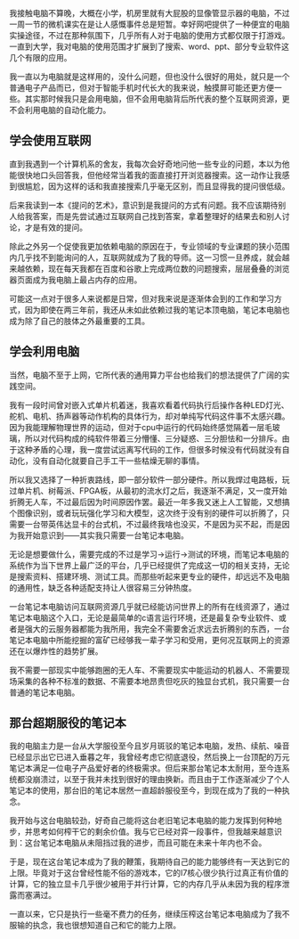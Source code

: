 我接触电脑不算晚，大概在小学，机房里就有大屁股的显像管显示器的电脑，不过一周一节的微机课实在是让人感慨事件总是短暂。幸好网吧提供了一种便宜的电脑实操途径，不过在那种氛围下，几乎所有人对于电脑的使用方式都仅限于打游戏。一直到大学，我对电脑的使用范围才扩展到了搜索、word、ppt、部分专业软件这几个有限的应用。

我一直以为电脑就是这样用的，没什么问题，但也没什么很好的用处，就只是一个普通电子产品而已，但对于智能手机时代长大的我来说，触摸屏可能还更方便一些。其实那时候我只是会用电脑，但不会用电脑背后所代表的整个互联网资源，更不会利用电脑的自动化能力。

## 学会使用互联网

直到我遇到一个计算机系的舍友，我每次会好奇地问他一些专业的问题，本以为他能很快地口头回答我，但他经常当着我的面直接打开浏览器搜索。这一动作让我感到很尴尬，因为这样的话和我直接搜索几乎毫无区别，而且显得我的提问很低级。

后来我读到一本《提问的艺术》，意识到是我提问的方式有问题。我不应该期待别人给我答案，而是先尝试通过互联网自己找到答案，拿着整理好的结果去和别人讨论，才是有效的提问。

除此之外另一个促使我更加依赖电脑的原因在于，专业领域的专业课题的狭小范围内几乎找不到能询问的人，互联网就成为了我的导师。这一习惯一旦养成，就会越来越依赖，现在每天我都在百度和谷歌上完成两位数的问题搜索，层层叠叠的浏览器页面成为我电脑上最占内存的应用。

可能这一点对于很多人来说都是日常，但对我来说是逐渐体会到的工作和学习方式，因为即使在两三年前，我还从未如此依赖过我的笔记本顶电脑，笔记本电脑也成为除了自己的肢体之外最重要的工具。

## 学会利用电脑

当然，电脑不至于上网，它所代表的通用算力平台也给我们的想法提供了广阔的实践空间。

我有一段时间曾对嵌入式单片机着迷，我喜欢看着代码执行后操作各种LED灯光、舵机、电机、扬声器等动作机构的具体行为，却对单纯写代码这件事不太感兴趣。因为我能理解物理世界的运动，但对于cpu中运行的代码始终感觉隔着一层毛玻璃，所以对代码构成的纯软件带着三分懵懂、三分疑惑、三分胆怯和一分排斥。由于这种矛盾的心理，我一度尝试远离写代码的工作，但很多时候没有代码就没有自动化，没有自动化就要自己手工干一些枯燥无聊的事情。

所以我又选择了一种折衷路线，即一部分软件一部分硬件。所以我焊过电路板，玩过单片机、树莓派、FPGA板，从最初的流水灯之后，我逐渐不满足，又一度开始折腾无人车，不过最后因为时间原因作罢。最近一年多我又迷上人工智能，又想搞个图像识别，或者玩玩强化学习和大模型，这次终于没有别的硬件可以折腾了，只需要一台带英伟达显卡的台式机，不过最终我啥也没买，不是因为买不起，而是因为我开始意识到——其实我只需要一台笔记本电脑。

无论是想要做什么，需要完成的不过是学习→运行→测试的环境，而笔记本电脑的系统作为当下世界上最广泛的平台，几乎已经提供了完成这一切的相关支持，无论是搜索资料、搭建环境、测试工具。而那些听起来更专业的硬件，却远远不及电脑的通用性，缺乏各种适配支持让人很容易三分钟热度。

一台笔记本电脑访问互联网资源几乎就已经能访问世界上的所有在线资源了，通过笔记本电脑这个入口，无论是最简单的c语言运行环境，还是最复杂专业软件、或者是强大的云服务器都能为我所用，我完全不需要舍近求远去折腾别的东西，一台笔记本电脑中所能挖掘的富矿已经够我一辈子学习和受用，更何况互联网上的资源还在以爆炸性的趋势扩展。

我不需要一部现实中能够跑圈的无人车、不需要现实中能运动的机器人、不需要现场采集的各种不标准的数据、不需要本地昂贵但吃灰的独显台式机，我只需要一台普通的笔记本电脑。

## 那台超期服役的笔记本

我的电脑主力是一台从大学服役至今且岁月斑驳的笔记本电脑，发热、续航、噪音已经显示出它已进入垂暮之年，我曾经考虑它彻底退役，然后换上一台顶配的万元笔记本满足一位电子产品爱好者的终极需求。但后来那台笔记本太耐用，至今连系统都没崩溃过，以至于我并未找到很好的理由换新。而且由于工作逐渐减少了个人笔记本的使用，那台旧的笔记本居然一直超龄服役至今，到现在成为了我的一种执念。

我开始与这台电脑较劲，好奇自己能将这台老旧笔记本电脑的能力发挥到何种地步，并思考如何榨干它的剩余价值。我与它已经对弈一段事件，但我越来越意识到：这台笔记本电脑从未阻挡过我的进步，而且可能在未来十年内也不会。

于是，现在这台笔记本成为了我的鞭策，我期待自己的能力能够终有一天达到它的上限。毕竟对于这台曾经性能不俗的游戏本，它的I7核心很少执行过真正有价值的计算，它的独立显卡几乎很少被用于并行计算，它的内存几乎从未因为我的程序泄露而塞满过。

一直以来，它只是执行一些毫不费力的任务，继续压榨这台笔记本电脑成为了我不服输的执念，我也很想知道自己和它的能力上限。
